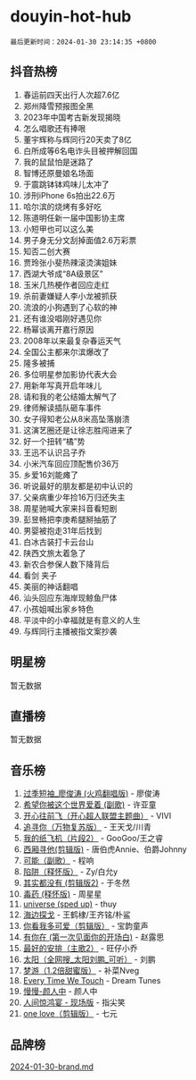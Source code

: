 # douyin-hot-hub

`最后更新时间：2024-01-30 23:14:35 +0800`

## 抖音热榜

1. 春运前四天出行人次超7.6亿
1. 郑州降雪预报图全黑
1. 2023年中国考古新发现揭晓
1. 怎么唱歌还有捧哏
1. 董宇辉称与辉同行20天卖了8亿
1. 白所成等6名电诈头目被押解回国
1. 我的鼠鼠怕是迷路了
1. 智博还原曼娘名场面
1. 于震跳钵钵鸡味儿太冲了
1. 涉刑iPhone 6s拍出22.6万
1. 哈尔滨的烧烤有多好吃
1. 陈道明任新一届中国影协主席
1. 小短甲也可以这么美
1. 男子身无分文刮掉面值2.6万彩票
1. 知否二创大赛
1. 贾玲张小斐热辣滚烫演姐妹
1. 西湖大爷成“8A级景区”
1. 玉米几热梗作者回应走红
1. 杀前妻嫌疑人李小龙被抓获
1. 流浪的小狗遇到了心软的神
1. 还有谁没唱刚好遇见你
1. 杨幂谈离开嘉行原因
1. 2008年以来最复杂春运天气
1. 全国公主都来尔滨爆改了
1. 隆多被捕
1. 多位明星参加影协代表大会
1. 用新年写真开启年味儿
1. 请和我的老公结婚太解气了
1. 律师解读插队砸车事件
1. 女子得知老公从8米高坠落崩溃
1. 这演艺圈还是让徐志胜闯进来了
1. 好一个扭转“橘”势
1. 王迅不认识吕子乔
1. 小米汽车回应顶配售价36万
1. 乡爱16刘能瘫了
1. 听说最好的朋友都是初中认识的
1. 父亲病重少年捡16万归还失主
1. 周星驰喊大家来抖音看短剧
1. 彭昱畅把李庚希腿掰抽筋了
1. 男婴被抱走31年后找到
1. 白冰古装打卡云台山
1. 陕西文旅太着急了
1. 新农合参保人数下降背后
1. 看剑 夹子
1. 美丽的神话翻唱
1. 汕头回应东海岸现鲸鱼尸体
1. 小孩姐喊出家乡特色
1. 平淡中的小幸福就是有意义的人生
1. 与辉同行主播被指文案抄袭

## 明星榜

暂无数据

## 直播榜

暂无数据

## 音乐榜

1. [过季短袖_廖俊涛 (火鸡翻唱版)](https://sf6-cdn-tos.douyinstatic.com/obj/tos-cn-ve-2774/ogQVJl0tRBKxQgZji7YClFEBrVDeHpPTWfCZbQ) - 廖俊涛
1. [希望你被这个世界爱着 (副歌)](https://sf86-cdn-tos.douyinstatic.com/obj/tos-cn-ve-2774/oUHCmWQfZlE3QQBKBeD8rCFLpJzPgCpImhsxMt) - 许亚童
1. [开心往前飞（开心超人联盟主题曲）](https://sf86-cdn-tos.douyinstatic.com/obj/tos-cn-ve-2774/9d8fb7c82cf1421fb93a9fe925275e0a) - VIVI
1. [追寻你（万物复苏版）](https://sf86-cdn-tos.douyinstatic.com/obj/tos-cn-ve-2774/oYeAZJsbjIDit9APmBg8u6uDUQnHmoCf3gbo74) - 王天戈/川青
1. [我的纸飞机（片段2）](https://sf3-cdn-tos.douyinstatic.com/obj/tos-cn-ve-2774/oM2ZrKcg2CD5AeRB2gkeXOFB1IxAGJdZPazYHf) - GooGoo/王之睿
1. [西厢寻他(剪辑版)](https://sf86-cdn-tos.douyinstatic.com/obj/tos-cn-ve-2774/oUsAVfAQKlRNxEv5qxvIB8o5qmIWUcXbzJKJhw) - 唐伯虎Annie、伯爵Johnny
1. [可能（副歌）](https://sf3-cdn-tos.douyinstatic.com/obj/tos-cn-ve-2774/cde1731888894259b333569393c2fb51) - 程响
1. [陷阱（释怀版）](https://sf86-cdn-tos.douyinstatic.com/obj/tos-cn-ve-2774/oE8C21LeZrzKLDFfQYgMzx4GAIHageG5IzayY7) - Zy/白允y
1. [其实都没有 (剪辑版2)](https://sf86-cdn-tos.douyinstatic.com/obj/tos-cn-ve-2774/oEBNQenHZtBhxYjGgUDQk0BCHTigQafgFlbQ7k) - 于冬然
1. [毒药 (释怀版)](https://sf86-cdn-tos.douyinstatic.com/obj/tos-cn-ve-2774/oYILMEAzspdZBIzy4frJNB8ZHPHWAhiwowd4Ad) - 周星星
1. [universe (sped up)](https://sf86-cdn-tos.douyinstatic.com/obj/tos-cn-ve-2774/oIQnurQLDCsdYeegkM4CKuVb23MZBXtX6QB8bv) - thuy
1. [海边探戈](https://sf86-cdn-tos.douyinstatic.com/obj/tos-cn-ve-2774/os9gE0VQCGqt6VQkZDyBBYvfSDY0QFe3vVmubn) - 王鹤棣/王齐铭/朴鲨
1. [你看我多可爱（剪辑版）](https://sf6-cdn-tos.douyinstatic.com/obj/tos-cn-ve-2774/018d241ee66a4a189b2fa9ea2fe3363d) - 宝韵童声
1. [有你在 (第一次见面你的开场白)](https://sf6-cdn-tos.douyinstatic.com/obj/tos-cn-ve-2774/oAthrQ3ClJBfI57uBoFEgNDYtNCZ0TSYQQfxQ0) - 赵露思
1. [最好的安排（主歌2）](https://sf86-cdn-tos.douyinstatic.com/obj/tos-cn-ve-2774/oMMZX1DuHpMwgoDztBmZswgQnbCeeANZxBHkFY) - 旺仔小乔
1. [太阳（全网搜_太阳刘鹏_可听）](https://sf6-cdn-tos.douyinstatic.com/obj/tos-cn-ve-2774/ogWbyIQnlBFImVbeDocRdCIYtBHlbJXgfZMvgz) - 刘鹏
1. [梦游（1.2倍甜蜜版）](https://sf86-cdn-tos.douyinstatic.com/obj/tos-cn-ve-2774/o4gyAUm8hwufoEABmwVIiQtHsFuGzAEEWtNMzo) - 补菜Nveg
1. [Every Time We Touch](https://sf86-cdn-tos.douyinstatic.com/obj/tos-cn-ve-2774/ogN6lUKQeBBfEVhIOMikG1CcJjugxk1tztZyhP) - Dream Tunes
1. [慢慢-颜人中](https://sf6-cdn-tos.douyinstatic.com/obj/tos-cn-ve-2774/ocjHNfBXdBxQNC8ZGAeoLMFTUgtBg8bkExunDC) - 颜人中
1. [人间惊鸿宴 - 现场版](https://sf3-cdn-tos.douyinstatic.com/obj/tos-cn-ve-2774/osF4mrPePAf2Yv8Wfr5fATCHZwL5h1QiGQAKwz) - 指尖笑
1. [one love（剪辑版）](https://sf3-cdn-tos.douyinstatic.com/obj/tos-cn-ve-2774/o4utbbKzHedACBQ0bkG7ZBgUvDQzbBDnYd1f1k) - 七元

## 品牌榜

[2024-01-30-brand.md](2024-01-30-brand.md)
